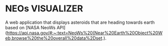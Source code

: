# NEOs VISUALIZER
A web application that displays asteroids that are heading towards earth based on [NASA NeoWs API](https://api.nasa.gov/#:~:text=NeoWs%20(Near%20Earth%20Object%20Web,browse%20the%20overall%20data%2Dset.).